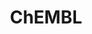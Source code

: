 ---
bigquery: https://console.cloud.google.com/bigquery?p=patents-public-data&d=ebi_chembl&page=dataset
citation: '"The ChEMBL database in 2017." Anna Gaulton, Anne Hersey, Michał Nowotka,
  A Patrícia Bento, Jon Chambers, David Mendez, Prudence Mutowo, Francis Atkinson,
  Louisa J Bellis, Elena Cibrián-Uhalte, Mark Davies, Nathan Dedman, Anneli Karlsson,
  María Paula Magariños, John P Overington, George Papadatos, Ines Smit, Andrew R
  Leach Nucleic acids Research (2017) 45 (Database Issue), D945-D954'
contributors: European Bioinformatics Institute
cost: None
description: ChEMBL Data is a manually curated database of small molecules used in
  drug discovery, including information about existing patented drugs.
documentation: 'schema: https://www.ebi.ac.uk/chembl/db_schema


  '
last_edit: 04/05/2022, 10:00:10
location: https://console.cloud.google.com/marketplace/product/google_patents_public_datasets/chembl
maintained_by: EMBL-EBI, an outstation of European Molecular Biology Laboratory
related_publications: '

  ChEMBL: towards direct deposition of bioassay data.


  Mendez D, Gaulton A, Bento AP, Chambers J, De Veij M, Félix E, Magariños MP, Mosquera
  JF, Mutowo P, Nowotka M, Gordillo-Marañón M, Hunter F, Junco L, Mugumbate G, Rodriguez-Lopez
  M, Atkinson F, Bosc N, Radoux CJ, Segura-Cabrera A, Hersey A, Leach AR.


  — Nucleic Acids Res. 2019; 47(D1):D930-D940. doi: 10.1093/nar/gky1075

  '
schema_fields:
- level2_description
- src_description
- metref_id
- assay_subcellular_fraction
- level2
- atc_code
- major_class
- oral
- db_source
- stem
- chembl_id
- mesh_heading
- withdrawn_class
- go_id
- domain_name
- relationship_type
- bei
- source_domain_id
- status
- level1
- molsyn_id
- natural_product
- predbind_id
- mc_tax_id
- doc_type
- metabolite_record_id
- ap_id
- standard_units
- l8
- research_stem
- lle
- parent_id
- assay_test_type
- hrac_class_id
- activity_comment
- relationship_desc
- rtb
- standard_text_value
- hrac_code
- std_act_id
- cell_description
- withdrawn_year
- doi
- homologue
- cell_source_organism
- level3
- hbd
- prod_pat_id
- black_box_warning
- structure_type
- protclasssyn_id
- mesh_id
- stat
- co_stem_id
- short_name
- stem_class
- ro3_pass
- entity_id
- formulation_id
- alogp
- relation
- ddd_value
- frac_class_id
- pathway_id
- class_type
- level4
- activity_id
- path
- warning_country
- species_group_flag
- idx
- class_level
- assay_type
- target_type
- title
- helm_notation
- hbd_lipinski
- company
- drug_product_flag
- src_short_name
- topical
- comp_go_id
- l1
- approval_date
- cx_most_apka
- version
- updated_by
- submission_date
- first_in_class
- cl_lincs_id
- sei
- met_id
- patent_no
- ddd_units
- orig_description
- tid_fixed
- num_ro5_violations
- doc_id
- l3
- uo_units
- l5
- cx_logp
- full_molformula
- cx_most_bpka
- standard_flag
- curation_comment
- active_ingredient
- annotation
- cell_source_tax_id
- variant_id
- job_id
- inorganic_flag
- first_page
- withdrawn_flag
- published_type
- db_version
- prodrug
- rgid
- polymer_flag
- caloha_id
- comp_class_id
- cell_ontology_id
- mutation
- mec_id
- level3_description
- confidence
- sequence_md5sum
- selectivity_comment
- molecule_type
- warning_description
- disease_efficacy
- last_active
- assay_source
- molregno
- tid
- efo_id
- potential_duplicate
- protein_class_id
- comments
- hba
- l7
- bao_id
- assay_class_id
- cx_logd
- molecular_mechanism
- authors
- withdrawn_country
- mw_freebase
- parameter_value
- domain_id
- nda_type
- site_id
- confidence_score
- patent_use_code
- aspect
- tissue_id
- compd_id
- target_desc
- alert_set_id
- max_phase_for_ind
- withdrawn_reason
- level5
- parent_molregno
- definition
- smarts
- mol_hrac_id
- enzyme_name
- set_name
- usan_year
- issue
- assay_param_id
- num_alerts
- res_stem_id
- activity_count
- indication_class
- parenteral
- indref_id
- src_id
- warning_class
- who_extra
- updated_on
- component_synonym
- acd_most_apka
- published_value
- creation_date
- journal
- priority
- targcomp_id
- bao_endpoint
- who_name
- mol_atc_id
- actsm_id
- mechanism_comment
- ridx
- mecref_id
- mc_organism
- source
- accession
- name
- label
- cidx
- efo_term
- applicant_full_name
- l2
- syn_type
- trade_name
- bto_id
- last_page
- pubmed_id
- biocomp_id
- component_type
- abstract
- qudt_units
- ref_url
- irac_class_id
- bao_format
- tbl
- record_id
- delist_flag
- assay_organism
- cpd_str_alert_id
- qed_weighted
- active_molregno
- usan_stem
- year
- ddd_comment
- warnref_id
- uberon_id
- domain_description
- availability_type
- met_conversion
- usan_substem
- assay_cell_type
- standard_upper_value
- frac_code
- parent_type
- product_id
- site_name
- oc_id
- route
- organism
- parent_go_id
- ad_type
- target_mapping
- protein_class_synonym
- assay_tax_id
- assay_category
- le
- l6
- normal_range_min
- toid
- isoform
- domain_type
- mol_frac_id
- warning_id
- met_comment
- action_type
- warning_type
- end_position
- mc_target_accession
- full_mwt
- assay_strain
- hba_lipinski
- ref_type
- cellosaurus_id
- ingredient
- synonyms
- sequence
- level1_description
- molecular_species
- downgraded
- protein_class_desc
- acd_logd
- tax_id
- standard_inchi_key
- pref_name
- alert_id
- mechanism_of_action
- chirality
- related_tid
- clo_id
- irac_code
- standard_value
- therapeutic_flag
- component_id
- max_phase
- chebi_par_id
- ddd_id
- drugind_id
- ass_cls_map_id
- alert_name
- prediction_method
- relationship
- standard_relation
- pchembl_value
- aidx
- cell_source_tissue
- smid
- mc_target_type
- warning_year
- data_validity_comment
- cell_name
- ddd_admr
- heavy_atoms
- published_units
- src_compound_id
- psa
- usan_stem_id
- start_position
- molfile
- value
- mc_target_name
- assay_id
- canonical_smiles
- dosage_form
- innovator_company
- as_id
- volume
- direct_interaction
- num_lipinski_ro5_violations
- src_assay_id
- mol_irac_id
- site_residues
- text_value
- normal_range_max
- enzyme_tid
- log_id
- sitecomp_id
- drug_substance_flag
- first_approval
- compound_key
- compound_name
- cell_id
- subgroup
- curated_by
- publication_number
- usan_stem_definition
- targrel_id
- drug_record_id
- mw_monoisotopic
- patent_id
- level4_description
- upper_value
- acd_most_bpka
- country
- result_flag
- previous_company
- entity_type
- assay_tissue
- published_relation
- l4
- strength
- pathway_key
- description
- standard_type
- type
- compsyn_id
- acd_logp
- parameter_type
- ref_id
- patent_expire_date
- units
- standard_inchi
- assay_desc
- aromatic_rings
- binding_site_comment
- substrate_record_id
- dosed_ingredient
shortname: chembl
tags:
- biotechnology
- health
- chemical
- bioinformatics
- medical
terms_of_use: CC BY-SA 3.0
title: ChEMBL
uuid: e232a192-965c-4ec9-904c-155b6dfe56c5
---